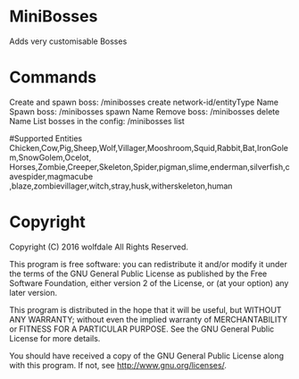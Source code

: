 # MiniBosses
Adds very customisable Bosses
# Commands
Create and spawn boss: /minibosses create network-id/entityType Name
Spawn boss: /minibosses spawn Name
Remove boss: /minibosses delete Name
List bosses in the config: /minibosses list

#Supported Entities
Chicken,Cow,Pig,Sheep,Wolf,Villager,Mooshroom,Squid,Rabbit,Bat,IronGolem,SnowGolem,Ocelot,
Horses,Zombie,Creeper,Skeleton,Spider,pigman,slime,enderman,silverfish,cavespider,magmacube
,blaze,zombievillager,witch,stray,husk,witherskeleton,human
# Copyright
Copyright (C) 2016 wolfdale All Rights Reserved.

This program is free software: you can redistribute it and/or modify it under the terms of the GNU General Public License as published by the Free Software Foundation, either version 2 of the License, or (at your option) any later version.

This program is distributed in the hope that it will be useful, but WITHOUT ANY WARRANTY; without even the implied warranty of MERCHANTABILITY or FITNESS FOR A PARTICULAR PURPOSE. See the GNU General Public License for more details.

You should have received a copy of the GNU General Public License along with this program. If not, see http://www.gnu.org/licenses/.
